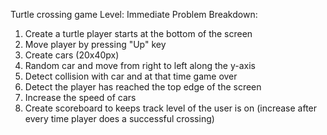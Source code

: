 Turtle crossing game
Level: Immediate
Problem Breakdown:
1. Create a turtle player starts at the bottom of the screen
2. Move player by pressing "Up" key
3. Create cars (20x40px)
4. Random car and move from right to left along the y-axis
5. Detect collision with car and at that time game over
6. Detect the player has reached the top edge of the screen
7. Increase the speed of cars
8. Create scoreboard to keeps track level of the user is on (increase after every time player does a successful crossing)